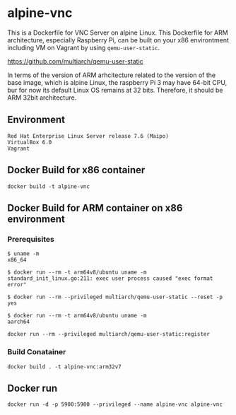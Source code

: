 # alpine-vnc

This is a Dockerfile for VNC Server on alpine Linux.
This Dockerfile for ARM architecture, especially Raspberry Pi, can be built on your x86 environtment including VM on Vagrant by using ```qemu-user-static```.

https://github.com/multiarch/qemu-user-static

In terms of the version of ARM arhcitecture related to the version of the base image, which is alpine Linux,
the raspberry Pi 3 may have 64-bit CPU, bur for now its default Linux OS remains at 32 bits. Therefore, it should be 
ARM 32bit architecture.

## Environment
```
Red Hat Enterprise Linux Server release 7.6 (Maipo)
VirtualBox 6.0
Vagrant 
```
 
## Docker Build for x86 container
```
docker build -t alpine-vnc
```

## Docker Build for ARM container on x86 environment
### Prerequisites
```
$ uname -m
x86_64

$ docker run --rm -t arm64v8/ubuntu uname -m
standard_init_linux.go:211: exec user process caused "exec format error"

$ docker run --rm --privileged multiarch/qemu-user-static --reset -p yes

$ docker run --rm -t arm64v8/ubuntu uname -m
aarch64

docker run --rm --privileged multiarch/qemu-user-static:register
```

### Build Conatainer
```
docker build . -t alpine-vnc:arm32v7
```

## Docker run 
```
docker run -d -p 5900:5900 --privileged --name alpine-vnc alpine-vnc
```

